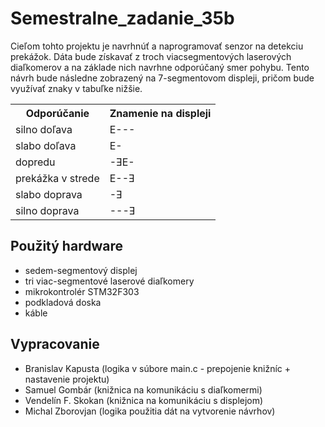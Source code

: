 # Semestralne_zadanie_35b

Cieľom tohto projektu je navrhnúť a naprogramovať senzor na detekciu prekážok. Dáta bude získavať z troch viacsegmentových laserových diaľkomerov a na základe nich navrhne odporúčaný smer pohybu. 
Tento návrh bude následne zobrazený na 7-segmentovom displeji, pričom bude využívať znaky v tabuľke nižšie.  

<div align="center">
	<table>
	  <tr> <th>Odporúčanie</th> <th>Znamenie na displeji</th> </tr>
	  <tr> <td>silno doľava</td> <td>E---</td>  </tr> 
	  <tr>  <td>slabo doľava</td> <td>E-</td> </tr>
	  <tr> <td>dopredu</td> <td>-ƎE-</td> </tr>
	  <tr> <td>prekážka v strede</td> <td>E--Ǝ</td> </tr>
	  <tr> <td>slabo doprava</td> <td>-Ǝ</td> </tr>
	  <tr> <td>silno doprava</td> <td>---Ǝ</td>  </tr>
	</table>
</div>

## Použitý hardware
- sedem-segmentový displej
- tri viac-segmentové laserové diaľkomery
- mikrokontrolér STM32F303
- podkladová doska
- káble


## Vypracovanie
- Branislav Kapusta (logika v súbore main.c - prepojenie knižníc + nastavenie projektu)
- Samuel Gombár (knižnica na komunikáciu s diaľkomermi)
- Vendelín F. Skokan (knižnica na komunikáciu s displejom)
- Michal Zborovjan (logika použitia dát na vytvorenie návrhov)
